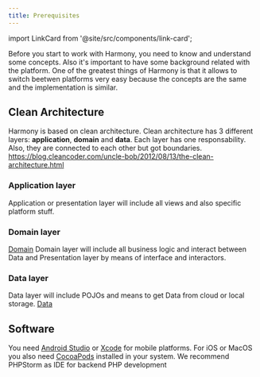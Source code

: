 ```yaml
---
title: Prerequisites
---
```


import LinkCard from '@site/src/components/link-card';

Before you start to work with Harmony, you need to know and understand some concepts. Also it's important to have some background related with the platform. One of the greatest things of Harmony is that it allows to switch beetwen platforms very easy because the concepts are the same and the implementation is similar.

## Clean Architecture

Harmony is based on clean architecture. Clean architecture has 3 different layers: **application**, **domain** and **data**. Each layer has one responsability. Also, they are connected to each other but got boundaries. https://blog.cleancoder.com/uncle-bob/2012/08/13/the-clean-architecture.html

### Application layer

Application or presentation layer will include all views and also specific platform stuff.

<div className="cards-row">
  <LinkCard
      href="application/android"
      title="Android"
      description=""
      footer="Getting Started">
  </LinkCard>
  <LinkCard
      href="application/ios"
      title="iOS"
      description=""
      footer="Getting Started">
  </LinkCard>
</div>

<div className="cards-row">
  <LinkCard
      href="application/frontend"
      title="Frontend"
      description=""
      footer="Getting Started">
  </LinkCard>
  <LinkCard
      href="application/backend"
      title="Backend"
      description=""
      footer="Getting Started">
  </LinkCard>
</div>

### Domain layer

[Domain](../domain/interactor/interactor)
Domain layer will include all business logic and interact between Data and Presentation layer by means of interface and interactors.

### Data layer

Data layer will include POJOs and means to get Data from cloud or local storage.
[Data](../data/repository/repository)

## Software

You need [Android Studio](https://developer.android.com/studio) or [Xcode](https://developer.apple.com/xcode/) for mobile platforms. For iOS or MacOS you also need [CocoaPods](https://cocoapods.org/) installed in your system.
We recommend PHPStorm as IDE for backend PHP development
